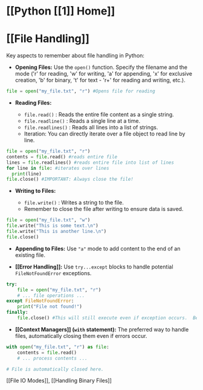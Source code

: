 # [[Python [[1]] Home]]
# [[File Handling]] 
Key aspects to remember about file handling in Python:

*   **Opening Files:**  Use the `open()` function.  Specify the filename and the mode ('r' for reading, 'w' for writing, 'a' for appending, 'x' for exclusive creation, 'b' for binary, 't' for text -  'r+' for reading and writing, etc.).

```python
file = open("my_file.txt", "r") #Opens file for reading
```

*   **Reading Files:**

    *   `file.read()` : Reads the entire file content as a single string.
    *   `file.readline()` : Reads a single line at a time.
    *   `file.readlines()` : Reads all lines into a list of strings.
    *   Iteration: You can directly iterate over a file object to read line by line.

```python
file = open("my_file.txt", "r")
contents = file.read() #reads entire file
lines = file.readlines() #reads entire file into list of lines
for line in file: #iterates over lines
  print(line)
file.close() #IMPORTANT: Always close the file!

```

*   **Writing to Files:**

    *   `file.write()` : Writes a string to the file.
    *   Remember to close the file after writing to ensure data is saved.

```python
file = open("my_file.txt", "w")
file.write("This is some text.\n")
file.write("This is another line.\n")
file.close()
```

*   **Appending to Files:** Use `"a"` mode to add content to the end of an existing file.

*   **[[Error Handling]]:** Use `try...except` blocks to handle potential `FileNotFoundError` exceptions.

```python
try:
    file = open("my_file.txt", "r")
    # ... file operations ...
except FileNotFoundError:
    print("File not found!")
finally:
    file.close() #This will still execute even if exception occurs.  Best way to ensure file is closed
```

*   **[[Context Managers]] (`with` statement):** The preferred way to handle files, automatically closing them even if errors occur.

```python
with open("my_file.txt", "r") as file:
    contents = file.read()
    # ... process contents ...

# File is automatically closed here.
```

[[File IO Modes]], [[Handling Binary Files]]


